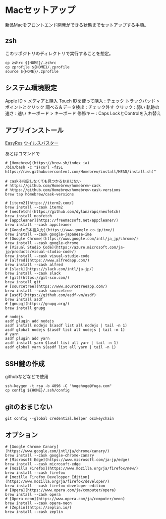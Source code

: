 # Macセットアップ
新品Macをフロントエンド開発ができる状態までセットアップする手順。

## zsh
このリポジトリのディレクトリで実行することを想定。
```
cp zshrc ${HOME}/.zshrc
cp zprofile ${HOME}/.zprofile
source ${HOME}/.zprofile
```

## システム環境設定
Apple ID > メディアと購入
	Touch IDを使って購入 : チェック
トラックパッド > ポイントとクリック
	調べる＆データ検出 : チェック外す
	クリック : 弱い
	軌跡の速さ : 速い
キーボード > キーボード
	修飾キー : Caps LockとControlを入れ替え

## アプリインストール
[EasyRes](https://apps.apple.com/jp/app/easyres/id688211836?mt=12)
[ウイルスバスター](https://www.trendmicro.com/ja_jp/forHome/products/vb.html)

あとはコマンドで
```
# [Homebrew](https://brew.sh/index_ja)
/bin/bash -c "$(curl -fsSL https://raw.githubusercontent.com/Homebrew/install/HEAD/install.sh)"

# caskそ指定しなくても見つかるおまじない
# https://github.com/Homebrew/homebrew-cask
# https://github.com/Homebrew/homebrew-cask-versions
brew tap homebrew/cask-versions

# [iterm2](https://iterm2.com/)
brew install --cask iterm2
# [neofetch](https://github.com/dylanaraps/neofetch)
brew install neofetch
# [appcleaner](https://freemacsoft.net/appcleaner/)
brew install --cask appcleaner
# [Google日本語入力](https://www.google.co.jp/ime/)
brew install --cask google-japanese-ime
# [Google Chrome](https://www.google.com/intl/ja_jp/chrome/)
brew install --cask google-chrome
# [Visual Studio Code](https://azure.microsoft.com/ja-jp/products/visual-studio-code/)
brew install --cask visual-studio-code
# [alfred](https://www.alfredapp.com/)
brew install --cask alfred
# [slack](https://slack.com/intl/ja-jp/)
brew install --cask slack
# [git](https://git-scm.com/)
brew install git
# [sourcetree](https://www.sourcetreeapp.com/)
brew install --cask sourcetree
# [asdf](https://github.com/asdf-vm/asdf)
brew install asdf
# [gnupg](https://gnupg.org/)
brew install gnupg

# nodejs
asdf plugin add nodejs
asdf install nodejs $(asdf list all nodejs | tail -n 1)
asdf global nodejs $(asdf list all nodejs | tail -n 1)
# yarn
asdf plugin add yarn
asdf install yarn $(asdf list all yarn | tail -n 1)
asdf global yarn $(asdf list all yarn | tail -n 1)
```

## SSH鍵の作成
githubなどなどで使用
```
ssh-keygen -t rsa -b 4096 -C "hogehoge@fuga.com"
cp config ${HOME}/.ssh/config
```

## gitのおまじない
```git config --global credential.helper osxkeychain```

## オプション
```
# [Google Chrome Canary](https://www.google.com/intl/ja/chrome/canary/)
brew install --cask google-chrome-canary
# [Microsoft Edge](https://www.microsoft.com/ja-jp/edge)
brew install --cask microsoft-edge
# [mozilla Firefox](https://www.mozilla.org/ja/firefox/new/)
brew install --cask firefox
# [mozilla Firefox Developper Edition](https://www.mozilla.org/ja/firefox/developer/)
brew install --cask firefox-developer-edition
# [Opera](https://www.opera.com/ja/computer/opera)
brew install --cask opera
# [Opera neon](https://www.opera.com/ja/computer/neon)
brew install --cask opera-neon
# [Zeplin](https://zeplin.io/)
brew install --cask zeplin
```


	



